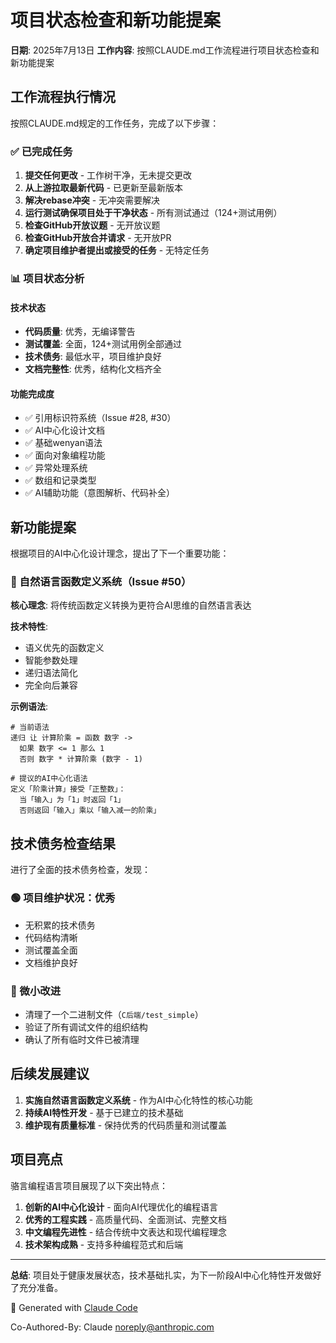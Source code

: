 # 项目状态检查和新功能提案

**日期**: 2025年7月13日
**工作内容**: 按照CLAUDE.md工作流程进行项目状态检查和新功能提案

## 工作流程执行情况

按照CLAUDE.md规定的工作任务，完成了以下步骤：

### ✅ 已完成任务

1. **提交任何更改** - 工作树干净，无未提交更改
2. **从上游拉取最新代码** - 已更新至最新版本
3. **解决rebase冲突** - 无冲突需要解决
4. **运行测试确保项目处于干净状态** - 所有测试通过（124+测试用例）
5. **检查GitHub开放议题** - 无开放议题
6. **检查GitHub开放合并请求** - 无开放PR
7. **确定项目维护者提出或接受的任务** - 无特定任务

### 📊 项目状态分析

#### 技术状态
- **代码质量**: 优秀，无编译警告
- **测试覆盖**: 全面，124+测试用例全部通过
- **技术债务**: 最低水平，项目维护良好
- **文档完整性**: 优秀，结构化文档齐全

#### 功能完成度
- ✅ 引用标识符系统（Issue #28, #30）
- ✅ AI中心化设计文档
- ✅ 基础wenyan语法
- ✅ 面向对象编程功能
- ✅ 异常处理系统
- ✅ 数组和记录类型
- ✅ AI辅助功能（意图解析、代码补全）

## 新功能提案

根据项目的AI中心化设计理念，提出了下一个重要功能：

### 🎯 自然语言函数定义系统（Issue #50）

**核心理念**: 将传统函数定义转换为更符合AI思维的自然语言表达

**技术特性**:
- 语义优先的函数定义
- 智能参数处理
- 递归语法简化
- 完全向后兼容

**示例语法**:
```luoyan
# 当前语法
递归 让 计算阶乘 = 函数 数字 ->
  如果 数字 <= 1 那么 1
  否则 数字 * 计算阶乘 (数字 - 1)

# 提议的AI中心化语法
定义「阶乘计算」接受「正整数」：
  当「输入」为「1」时返回「1」
  否则返回「输入」乘以「输入减一的阶乘」
```

## 技术债务检查结果

进行了全面的技术债务检查，发现：

### 🟢 项目维护状况：优秀
- 无积累的技术债务
- 代码结构清晰
- 测试覆盖全面
- 文档维护良好

### 🔧 微小改进
- 清理了一个二进制文件（`C后端/test_simple`）
- 验证了所有调试文件的组织结构
- 确认了所有临时文件已被清理

## 后续发展建议

1. **实施自然语言函数定义系统** - 作为AI中心化特性的核心功能
2. **持续AI特性开发** - 基于已建立的技术基础
3. **维护现有质量标准** - 保持优秀的代码质量和测试覆盖

## 项目亮点

骆言编程语言项目展现了以下突出特点：

1. **创新的AI中心化设计** - 面向AI代理优化的编程语言
2. **优秀的工程实践** - 高质量代码、全面测试、完整文档
3. **中文编程先进性** - 结合传统中文表达和现代编程理念
4. **技术架构成熟** - 支持多种编程范式和后端

---

**总结**: 项目处于健康发展状态，技术基础扎实，为下一阶段AI中心化特性开发做好了充分准备。

🤖 Generated with [Claude Code](https://claude.ai/code)

Co-Authored-By: Claude <noreply@anthropic.com>
